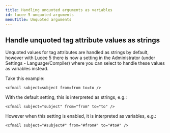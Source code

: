 ```yaml
---
title: Handling unquoted arguments as variables
id: lucee-5-unquoted-arguments
menuTitle: Unquoted arguments
---
```


## Handle unquoted tag attribute values as strings ##

Unquoted values for tag attributes are handled as strings by default, however with Lucee 5 there is now a setting in the Administrator (under Settings - Language/Compiler) where you can select to handle these values as variables instead.

Take this example:

```lucee
<cfmail subject=subject from=from to=to />
```

With the default setting, this is interpreted as strings, e.g.:

```lucee
<cfmail subject="subject" from="from" to="to" />
```

However when this setting is enabled, it is interpreted as variables, e.g.:

```lucee
<cfmail subject="#subject#" from="#from#" to="#to#" />
```
